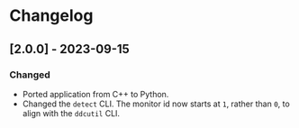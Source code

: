 # Changelog

## [2.0.0] - 2023-09-15

### Changed

- Ported application from C++ to Python.
- Changed the `detect` CLI. The monitor id now starts at `1`, rather than `0`, to align with the `ddcutil` CLI.
